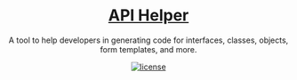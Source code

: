 <div align="center">
  <a href="https://github.com/ztz2/api-helper" target="_blank">
      <h1>API Helper</h1>
  </a> 
</div>

<div align="center">

A tool to help developers in generating code for interfaces, classes, objects, form templates, and more.

[![license](https://img.shields.io/badge/license-MIT-blue.svg)](https://github.com/ztz2/api-helper/blob/main/LICENSE)

</div>
